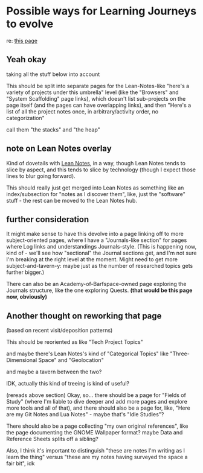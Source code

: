 # Possible ways for Learning Journeys to evolve

re: [this page](9403033b-a238-47d1-865b-4e1baa0f2577.md)

## Yeah okay

taking all the stuff below into account

This should be split into separate pages for the Lean-Notes-like "here's a variety of projects under this umbrella" level (like the "Browsers" and "System Scaffolding" page links), which doesn't list sub-projects on the page itself (and the pages can have overlapping links), and then "Here's a list of all the project notes once, in arbitrary/activity order, no categorization"

call them "the stacks" and "the heap"

## note on Lean Notes overlay

Kind of dovetails with [Lean Notes](f00c3d23-8848-4bb4-8d7a-d009f7344374.md), in a way, though Lean Notes tends to slice by aspect, and this tends to slice by technology (though I expect those lines to blur going forward).

This should really just get merged into Lean Notes as something like an index/subsection for "notes as I discover them", like, just the "software" stuff - the rest can be moved to the Lean Notes hub.

## further consideration

It might make sense to have this devolve into a page linking off to more subject-oriented pages, where I have a "Journals-like section" for pages where Log links and understandings Journals-style. (This is happening now, kind of - we'll see how "sectional" the Journal sections get, and I'm not sure I'm breaking at the right level at the moment. Might need to get more subject-and-tavern-y: maybe just as the number of researched topics gets further bigger.)

There can also be an Academy-of-Barfspace-owned page exploring the Journals structure, like the one exploring Quests. **(that would be this page now, obviously)**

## Another thought on reworking that page

(based on recent visit/deposition patterns)

This should be reoriented as like "Tech Project Topics"

and maybe there's Lean Notes's kind of "Categorical Topics" like "Three-Dimensional Space" and "Geolocation"

and maybe a tavern between the two?

IDK, actually this kind of treeing is kind of useful?

(rereads above section) Okay, so... there should be a page for "Fields of Study" (where I'm liable to dive deeper and add more pages and explore more tools and all of that), and there should also be a page for, like, "Here are my Git Notes and Lua Notes" - maybe that's "Idle Studies"?

There should also be a page collecting "my own original references", like the page documenting the GNOME Wallpaper format? maybe Data and Reference Sheets splits off a sibling?

Also, I think it's important to distinguish "these are notes I'm writing as I learn the thing" versus "these are my notes having surveyed the space a fair bit", idk
